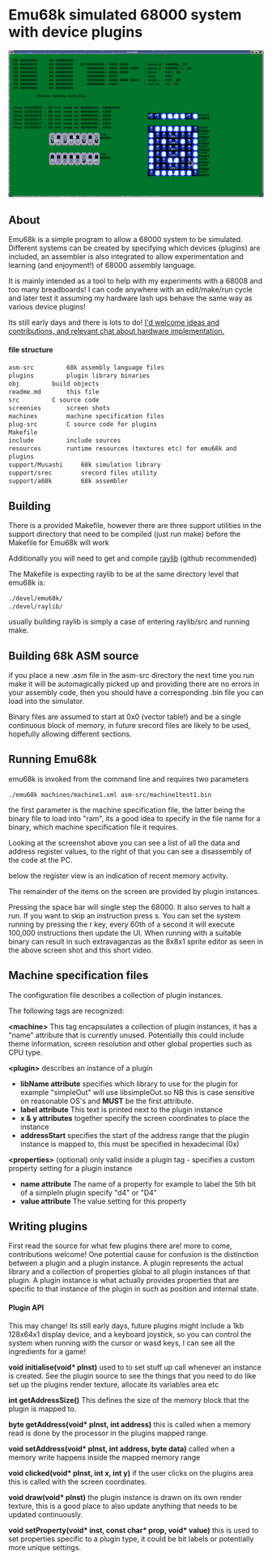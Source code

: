 # Emu68k simulated 68000 system with device plugins

![8x8x1 editor](./screenies/first-machine-xml.png)

## About

Emu68k is a simple program to allow a 68000 system to be simulated.  Different systems can be created by specifying which devices (plugins) are included, an assembler is also integrated to allow experimentation and learning (and enjoyment!) of 68000 assembly language.

It is mainly intended as a tool to help with my experiments with a 68008 and too many breadboards! I can code anywhere with an edit/make/run cycle and later test it assuming my hardware lash ups behave the same way as various device plugins!

Its still early days and there is lots to do! [I'd welcome ideas and contributions, and relevant chat about hardware implementation.](http://bedroomcoders.co.uk/captcha/)

#### file structure
	asm-src			68k assembly language files
	plugins			plugin library binaries
	obj			build objects
	readme.md		this file
	src			C source code
	screenies		screen shots
	machines		machine specification files
	plug-src		C source code for plugins
	Makefile		
	include			include sources
	resources		runtime resources (textures etc) for emu68k and plugins
	support/Musashi		68k simulation library
	support/srec		srecord files utility
	support/a68k		68k assembler


## Building

There is a provided Makefile, however there are three support utilities in the support directory that need to be compiled (just run make) before the Makefile for Emu68k will work 

Additionally you will need to get and compile [raylib](http://raylib.com ) (github recommended) 

The Makefile is expecting raylib to be at the same directory level that emu68k is:

	./devel/emu68k/
	./devel/raylib/

usually building raylib is simply a case of entering raylib/src and running make.

## Building 68k ASM source

if you place a new .asm file in the asm-src directory the next time you run make it will be automagically picked up and providing there are no errors in your assembly code, then you should have a corresponding .bin file you can load into the simulator.

Binary files are assumed to start at 0x0 (vector table!) and be a single continuous block of memory, in future srecord files are likely to be used, hopefully allowing different sections.

## Running Emu68k

emu68k is invoked from the command line and requires two parameters

	./emu68k machines/machine1.xml asm-src/machine1test1.bin

the first parameter is the machine specification file, the latter being the binary file to load into "ram", its a good idea to specify in the file name for a binary, which machine specification file it requires.

Looking at the screenshot above you can see a list of all the data and address register values, to the right of that you can see a disassembly of the code at the PC.

below the register view is an indication of recent memory activity.

The remainder of the items on the screen are provided by plugin instances.

Pressing the space bar will single step the 68000. It also serves to halt a run. If you want to skip an instruction press s. You can set the system running by pressing the r key, every 60th of a second it will execute 100,000 instructions then update the UI.  When running with a suitable binary can result in such extravaganzas as the 8x8x1 sprite editor as seen in the above screen shot and this short video.

 	

## Machine specification files

The configuration file describes a collection of plugin instances.

The following tags are recognized:

**\<machine\>**
This tag encapsulates a collection of plugin instances, it has a "name" attribute that is currently unused. Potentially this could include theme information, screen resolution and other global properties such as CPU type.

**\<plugin\>** describes an instance of a plugin

* **libName attribute** specifies which library to use for the plugin for example "simpleOut" will use libsimpleOut.so NB this is case sensitive on reasonable OS's and **MUST** be the first attribute.
* **label attribute** This text is printed next to the plugin instance
* **x & y attributes** together specify the screen coordinates to place the instance
* **addressStart** specifies the start of the address range that the plugin instance is mapped to, this must be specified in hexadecimal (0x)

**\<properties\>**
(optional) only valid inside a plugin tag - specifies a custom property setting for a plugin instance

* **name attribute** The name of a property for example to label the 5th bit of a simpleIn plugin specify "d4" or "D4"
* **value attribute** The value setting for this property

## Writing plugins

First read the source for what few plugins there are! more to come, contributions welcome! One potential cause for confusion is the distinction between a plugin and a plugin instance.  A plugin represents the actual library and a collection of properties global to all plugin instances of that plugin.  A plugin instance is what actually provides properties that are specific to that instance of the plugin in such as position and internal state.

#### Plugin API

This may change! Its still early days, future plugins might include a 1kb 128x64x1 display device, and a keyboard joystick, so you can control the system when running with the cursor or wasd keys, I can see all the ingredients for a game! 

**void initialise(void\* pInst)** used to to set stuff up call whenever an instance is created. See the plugin source to see the things that you need to do like set up the plugins render texture, allocate its variables area etc 

**int getAddressSize()** This defines the size of the memory block that the plugin is mapped to.

**byte getAddress(void\* pInst, int address)** this is called when a memory read is done by the processor in the plugins mapped range.

**void setAddress(void\* pInst, int address, byte data)** called when a memory write happens inside the mapped memory range

**void clicked(void\* pInst, int x, int y)** if the user clicks on the plugins area this is called with the screen coordinates.

**void draw(void\* pInst)** the plugin instance is drawn on its own render texture, this is a good place to also update anything that needs to be updated continuously.

**void setProperty(void\* inst, const char\* prop, void\* value)** this is used to set properties specific to a plugin type, it could be bit labels or potentially more unique settings.
